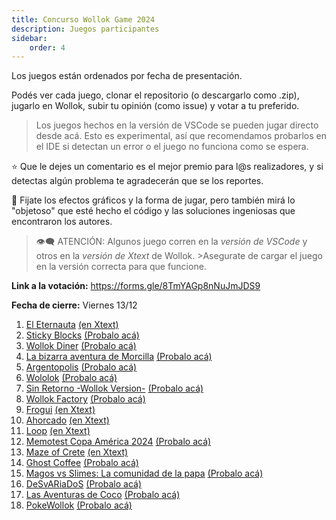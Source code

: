 ```yaml
---
title: Concurso Wollok Game 2024
description: Juegos participantes
sidebar:
    order: 4
---
```


Los juegos están ordenados por fecha de presentación.

Podés ver cada juego, clonar el repositorio (o descargarlo como .zip), jugarlo en Wollok, subir tu opinión (como issue) y votar a tu preferido.
> Los juegos hechos en la versión de VSCode se pueden jugar directo desde acá. 
> Esto es experimental, así que recomendamos probarlos en el IDE si detectan un error o el juego no funciona como se espera.

⭐ Que le dejes un comentario es el mejor premio para l@s realizadores, y si detectas algún problema te agradecerán que se los reportes.

🤔 Fijate los efectos gráficos y la forma de jugar, pero también mirá lo "objetoso" que esté hecho el código y las soluciones ingeniosas que encontraron los autores.

>👁️‍🗨️ ATENCIÓN: Algunos juego corren en la _versión de VSCode_ y otros en la _versión de Xtext_ de Wollok. >Asegurate de cargar el juego en la versión correcta para que funcione.


**Link a la votación:** https://forms.gle/8TmYAGp8nNuJmJDS9

**Fecha de cierre:** Viernes 13/12

<div class="container">
    <ol class="list-group">
        <li class="list-group-item"><a href="https://github.com/AlexisF12/Proyecto-wollok">El Eternauta</a>
            <a href="https://xtext.wollok.org/">(en Xtext)</a>
        </li>
        <li class="list-group-item"><a href="https://github.com/pdepjm/2024-o-tpjuego-bestiasalgoritmicas">Sticky Blocks</a>
            <a href="/concurso/2024-o-tpjuego-bestiasalgoritmicas">(Probalo acá)</a>
        </li>
        <li class="list-group-item"><a href="https://github.com/pdepjm/2024-o-tpjuego-vmsl">Wollok Diner</a>
            <a href="/concurso/2024-o-tpjuego-vmsl">(Probalo acá)</a>
        </li>
        <li class="list-group-item"><a href="https://github.com/pdepjm/2024-o-tpjuego-fundamentalistasdelstackoverflow">La bizarra aventura de Morcilla</a>
            <a href="/concurso/2024-o-tpjuego-fundamentalistasdelstackoverflow">(Probalo acá)</a>
        </li>
        <li class="list-group-item"><a href="https://github.com/CristianEGonzalez/Argentopolis-ts-WollokGame">Argentopolis</a>
            <a href="/concurso/Argentopolis-ts-WollokGame">(Probalo acá)</a>
        </li>
        <li class="list-group-item"><a href="https://github.com/obj1-unahur-2024s2/TPGameIntegrador-thecoders">Wololok</a>
            <a href="/concurso/TPGameIntegrador-thecoders">(Probalo acá)</a>
        </li>
        <li class="list-group-item"><a href="https://github.com/obj1-unahur-2024s2/TPGameIntegrador-los-stormtrooper">Sin Retorno -Wollok Version-</a>
            <a href="/concurso/TPGameIntegrador-los-stormtrooper">(Probalo acá)</a>
        </li>
        <li class="list-group-item"><a href="https://github.com/pdepjuevesTT/2024-tpo-game-matrixgroup">Wollok Factory</a>
            <a href="/concurso/2024-tpo-game-matrixgroup">(Probalo acá)</a>
        </li>
        <li class="list-group-item"><a href="https://github.com/alymarquez/FroguiWollokGame">Frogui</a>
            <a href="https://xtext.wollok.org/">(en Xtext)</a>
        </li>
        <li class="list-group-item"><a href="https://github.com/obj1-unahur-2024s1/TPGameIntegrador-pixelados">Ahorcado</a>
            <a href="https://xtext.wollok.org/">(en Xtext)</a>
        </li>
        <li class="list-group-item"><a href="https://github.com/IRojas99/LoopGame">Loop</a>
            <a href="https://xtext.wollok.org/">(en Xtext)</a>
        </li>
        <li class="list-group-item"><a href="https://github.com/obj1-unahur-2024s2/TPGameIntegrador-wollokoders">Memotest Copa América 2024</a>
            <a href="/concurso/TPGameIntegrador-wollokoders">(Probalo acá)</a>
        </li>
        <li class="list-group-item"><a href="https://github.com/juancamargo02/MazeOfCrete">Maze of Crete</a>
            <a href="https://xtext.wollok.org/">(en Xtext)</a>
        </li>
        <li class="list-group-item"><a href="https://github.com/obj1-unahur-2024s2/TPGameIntegrador-las-chicas-y-leo">Ghost Coffee</a>
            <a href="/concurso/TPGameIntegrador-las-chicas-y-leo">(Probalo acá)</a>
        </li>
        <li class="list-group-item"><a href="https://github.com/pdepjm/2024-o-tpjuego-ahmeestancodeando">Magos vs Slimes: La comunidad de la papa</a>
            <a href="/concurso/2024-o-tpjuego-ahmeestancodeando">(Probalo acá)</a>
        </li>
        <li class="list-group-item"><a href="https://github.com/obj1unq/2024s2-tp-grupal-juego-grupo-1-uwu">DeSvARiaDoS</a>
            <a href="/concurso/2024s2-tp-grupal-juego-grupo-1-uwu">(Probalo acá)</a>
        </li>
        <li class="list-group-item"><a href="https://github.com/obj1-unahur-2024s2/TPGameIntegrador-los-polimorficos">Las Aventuras de Coco</a>
            <a href="/concurso/TPGameIntegrador-los-polimorficos">(Probalo acá)</a>
        </li>
        <li class="list-group-item"><a href="https://github.com/pdepjm/2024-o-tpjuego-laalmironeta">PokeWollok</a>
            <a href="/concurso/2024-o-tpjuego-laalmironeta">(Probalo acá)</a>
        </li>
    </ol>
</div>